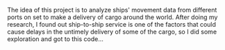 The idea of this project is to analyze ships' movement data from different ports on set to make a delivery of cargo around the world. 
After doing my research, I found out ship-to-ship service is one of the factors that could cause delays in the untimely delivery of some of the cargo, 
so I did some exploration and got to this code...
